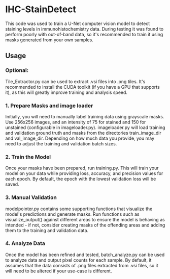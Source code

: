 # IHC-StainDetect

This code was used to train a U-Net computer vision model to detect staining levels in immunohistochemistry data.
During testing it was found to perform poorly with out-of-band data, so it's recommended to train it using masks generated from your own samples.

## Usage

### Optional:
Tile_Extractor.py can be used to extract .vsi files into .png tiles.
It's recommended to install the CUDA toolkit (if you have a GPU that supports it), as this will greatly improve training and analysis speed.

### 1. Prepare Masks and image loader
Initially, you will need to manually label training data using grayscale masks. Use 256x256 images, and an intensity of 75 for stained and 150 for unstained (configurable in imageloader.py).
imageloader.py will load training and validation ground truth and masks from the directories train_image_dir and val_image_dir. Depending on how much data you provide, you may need to adjust the training and validation batch sizes.

### 2. Train the Model
Once your masks have been prepared, run training.py. This will train your model on your data while providing loss, accuracy, and precision values for each epoch. By default, the epoch with the lowest validation loss will be saved.

### 3. Manual Validation
modelpointer.py contains some supporting functions that visualize the model's predictions and generate masks. Run functions such as visualize_output() against different areas to ensure the model is behaving as intended - if not, consider creating masks of the offending areas and adding them to the training and validation data.

### 4. Analyze Data
Once the model has been refined and tested, batch_analyze.py can be used to analyze data and output pixel counts for each sample. By default, it assumes that the data consists of .png files extracted from .vsi files, so it will need to be altered if your use-case is different.